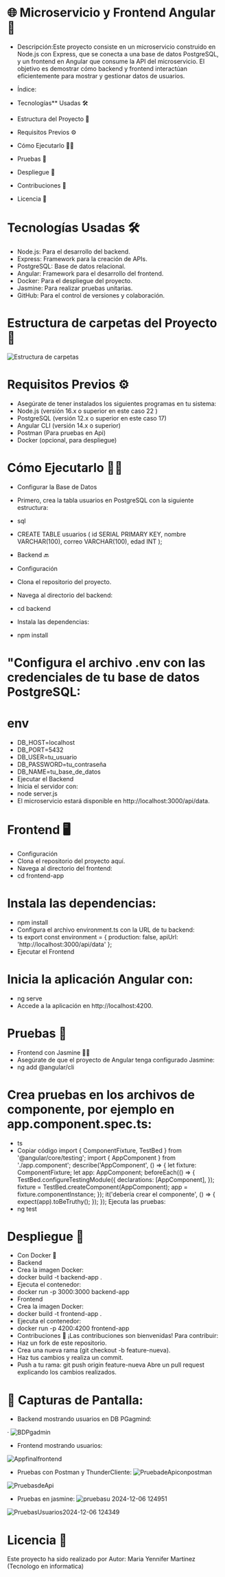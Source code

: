 #  🌐  Microservicio y Frontend Angular  🚀 

- Descripción:Este proyecto consiste en un microservicio construido en Node.js con Express, que se conecta a una base de datos PostgreSQL, y un frontend en Angular que consume la API del microservicio. El objetivo es demostrar cómo backend y frontend interactúan eficientemente para mostrar y gestionar datos de usuarios.

- Índice:
- Tecnologías** Usadas 🛠️
- Estructura del Proyecto 📁
- Requisitos Previos ⚙️
- Cómo Ejecutarlo 🏃‍♂️
- Pruebas 🧪
- Despliegue 🚀
- Contribuciones 🤝
-  Licencia 📜

# Tecnologías Usadas 🛠️
- Node.js: Para el desarrollo del backend.
- Express: Framework para la creación de APIs.
- PostgreSQL: Base de datos relacional.
- Angular: Framework para el desarrollo del frontend.
- Docker: Para el despliegue del proyecto.
- Jasmine: Para realizar pruebas unitarias.
- GitHub: Para el control de versiones y colaboración.

# Estructura de carpetas del  Proyecto 📁

![Estructura de carpetas](https://github.com/user-attachments/assets/58a7e8c2-8c06-4489-8df4-ef1f4d653531)

# Requisitos Previos ⚙️

- Asegúrate de tener instalados los siguientes programas en tu sistema:
- Node.js (versión 16.x o superior en este caso 22 )
- PostgreSQL (versión 12.x o superior en este caso 17)
- Angular CLI (versión 14.x o superior)
- Postman (Para pruebas en Api)
- Docker (opcional, para despliegue)

# Cómo Ejecutarlo 🏃‍♂️
- Configurar la Base de Datos    
- Primero, crea la tabla usuarios en PostgreSQL con la siguiente estructura:
  
- sql
- CREATE TABLE usuarios (
  id SERIAL PRIMARY KEY,
  nombre VARCHAR(100),
  correo VARCHAR(100),
  edad INT
);

- Backend 🔙
- Configuración
- Clona el repositorio del proyecto.
- Navega al directorio del backend:
- cd backend
- Instala las dependencias:
- npm install

# "Configura el archivo .env con las credenciales de tu base de datos PostgreSQL:

# env

- DB_HOST=localhost
- DB_PORT=5432
- DB_USER=tu_usuario
- DB_PASSWORD=tu_contraseña
- DB_NAME=tu_base_de_datos
- Ejecutar el Backend
- Inicia el servidor con:
- node server.js
- El microservicio estará disponible en http://localhost:3000/api/data.

# Frontend 🖥️

- Configuración
- Clona el repositorio del proyecto aquí.
- Navega al directorio del frontend:
- cd frontend-app
 
# Instala las dependencias:

- npm install
- Configura el archivo environment.ts con la URL de tu backend:
- ts
  export const environment = {
  production: false,
  apiUrl: 'http://localhost:3000/api/data'
};
- Ejecutar el Frontend
  
# Inicia la aplicación Angular con:

- ng serve
- Accede a la aplicación en http://localhost:4200.

# Pruebas 🧪

- Frontend con Jasmine 🧑‍💻
- Asegúrate de que el proyecto de Angular tenga configurado Jasmine:
- ng add @angular/cli
  
# Crea pruebas en los archivos de componente, por ejemplo en app.component.spec.ts:
- ts
- Copiar código
 import { ComponentFixture, TestBed } from '@angular/core/testing';
 import { AppComponent } from './app.component';
 describe('AppComponent', () => {
 let fixture: ComponentFixture<AppComponent>;
 let app: AppComponent;
  beforeEach(() => {
    TestBed.configureTestingModule({
      declarations: [AppComponent],
    });
    fixture = TestBed.createComponent(AppComponent);
    app = fixture.componentInstance;
  });
  it('debería crear el componente', () => {
    expect(app).toBeTruthy();
  });
});
Ejecuta las pruebas:
- ng test
# Despliegue 🚀
- Con Docker 🐳
- Backend
- Crea la imagen Docker:
- docker build -t backend-app .
- Ejecuta el contenedor:
- docker run -p 3000:3000 backend-app
- Frontend
- Crea la imagen Docker:
- docker build -t frontend-app .
- Ejecuta el contenedor:
- docker run -p 4200:4200 frontend-app
- Contribuciones 🤝
¡Las contribuciones son bienvenidas! Para contribuir:
- Haz un fork de este repositorio.
- Crea una nueva rama (git checkout -b feature-nueva).
- Haz tus cambios y realiza un commit.
- Push a tu rama:
git push origin feature-nueva
Abre un pull request explicando los cambios realizados.

# 🎨 Capturas de Pantalla:
- Backend mostrando usuarios en DB PGagmind:

· ![BDPgadmin](https://github.com/user-attachments/assets/cf38a106-70fb-4eab-a79a-18b9e85efd7c)

- Frontend mostrando usuarios:
  
![Appfinalfrontend](https://github.com/user-attachments/assets/1eeaa7bc-bef4-466e-bd10-487cbed07283)

- Pruebas con Postman y ThunderCliente:
![PruebadeApiconpostman](https://github.com/user-attachments/assets/fae87b0a-f6f1-4765-9f2f-5bef23da8458)

![PruebasdeApi](https://github.com/user-attachments/assets/3f48695e-9f68-4079-9ea6-79e5c620c794)

- Pruebas en jasmine:
![pruebasu 2024-12-06 124951](https://github.com/user-attachments/assets/029831c2-1f6e-43a8-b81b-592e05c908aa)

![PruebasUsuarios2024-12-06 124349](https://github.com/user-attachments/assets/57bacc38-3d28-4952-9db2-8202f85515c1)

# Licencia 📜

Este proyecto ha sido realizado por Autor: Maria Yennifer Martinez (Tecnologo en informatica)
